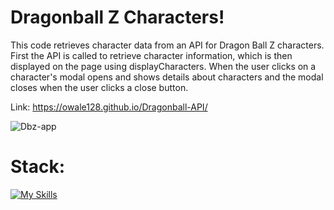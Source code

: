 
# Dragonball Z Characters! 

This code retrieves character data from an API for Dragon Ball Z characters. First the API is called
to retrieve character information, which is then displayed on the page using displayCharacters. When the user clicks on a character's modal opens and shows details about characters and the modal closes when the user clicks a close button.

Link: https://owale128.github.io/Dragonball-API/

![Dbz-app](https://github.com/Owale128/Dragonball-API/assets/110387474/d7766241-7645-4ba6-99ee-f1e8031e9999)

# Stack: 
[![My Skills](https://skillicons.dev/icons?i=html,js,ts,sass)](https://skillicons.dev)
